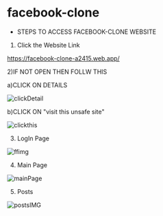 # facebook-clone

* STEPS TO ACCESS FACEBOOK-CLONE WEBSITE

1) Click the Website Link

https://facebook-clone-a2415.web.app/

2)IF NOT OPEN THEN FOLLW THIS

a)CLICK ON DETAILS

![clickDetail](https://github.com/sawan456/facebook-clone/assets/98866910/dd86301f-3ed8-4d3b-b309-ecca357c49fe)

b)CLICK ON "visit this unsafe site"

![clickthis](https://github.com/sawan456/facebook-clone/assets/98866910/e855b82d-9d44-472f-a179-8965cf55a605)

3) LogIn Page

![ffimg](https://github.com/sawan456/facebook-clone/assets/98866910/c2635f7d-f448-4a0d-b89c-9c26202eb965)

4) Main Page

![mainPage](https://github.com/sawan456/facebook-clone/assets/98866910/f5288e53-241e-43c1-8e78-a8ba37ba88a1)

5) Posts

![postsIMG](https://github.com/sawan456/facebook-clone/assets/98866910/a74b32e2-d364-4351-b389-cc581901ec91)
